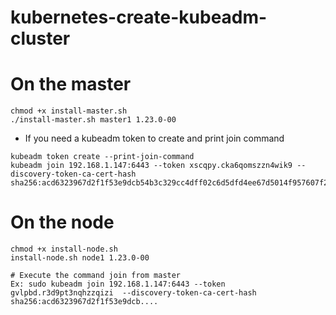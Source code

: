 # kubernetes-create-kubeadm-cluster

# On the master
```
chmod +x install-master.sh
./install-master.sh master1 1.23.0-00

```

* If you need a kubeadm token to create and print join command
``` 
kubeadm token create --print-join-command
kubeadm join 192.168.1.147:6443 --token xscqpy.cka6qomszzn4wik9 --discovery-token-ca-cert-hash sha256:acd6323967d2f1f53e9dcb54b3c329cc4dff02c6d5dfd4ee67d5014f957607f2
```


# On the node
```
chmod +x install-node.sh
install-node.sh node1 1.23.0-00

# Execute the command join from master
Ex: sudo kubeadm join 192.168.1.147:6443 --token gvlpbd.r3d9pt3nqhzzqizi  --discovery-token-ca-cert-hash sha256:acd6323967d2f1f53e9dcb....
```










